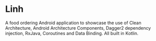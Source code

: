 # Linh
A food ordering Android application to showcase the use of Clean Architecture, Android Architecture Components,
Dagger2 dependency injection, RxJava, Coroutines and Data Binding. All built in Kotlin.
